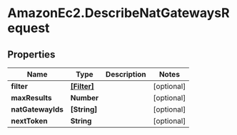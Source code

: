 # AmazonEc2.DescribeNatGatewaysRequest

## Properties

Name | Type | Description | Notes
------------ | ------------- | ------------- | -------------
**filter** | [**[Filter]**](Filter.md) |  | [optional] 
**maxResults** | **Number** |  | [optional] 
**natGatewayIds** | **[String]** |  | [optional] 
**nextToken** | **String** |  | [optional] 


